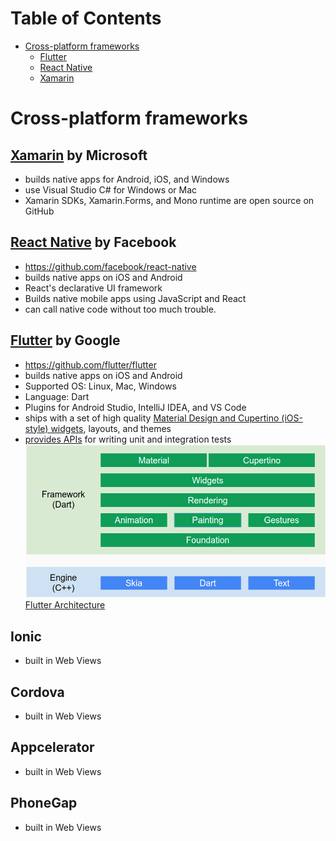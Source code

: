 # Table of Contents
- [Cross-platform frameworks](#cross-platform-frameworks)
  - [Flutter](#flutter-by-google)
  - [React Native](#react-native-by-facebook)
  - [Xamarin](#xamarin-by-microsoft)

# Cross-platform frameworks

## [Xamarin](https://visualstudio.microsoft.com/xamarin/) by Microsoft
- builds native apps for Android, iOS, and Windows
- use Visual Studio C# for Windows or Mac
- Xamarin SDKs, Xamarin.Forms, and Mono runtime are open source on GitHub
  
## [React Native](https://facebook.github.io/react-native/) by Facebook 
- https://github.com/facebook/react-native
- builds native apps on iOS and Android
- React's declarative UI framework
- Builds native mobile apps using JavaScript and React
- can call native code without too much trouble.
  
## [Flutter](https://flutter.dev/) by Google 
- https://github.com/flutter/flutter
- builds native apps on iOS and Android
- Supported OS: Linux, Mac, Windows
- Language: Dart
- Plugins for Android Studio, IntelliJ IDEA, and VS Code
- ships with a set of high quality [Material Design and Cupertino (iOS-style) widgets](https://flutter.dev/docs/development/ui/widgets), layouts, and themes
- [provides APIs](https://flutter.dev/docs/testing) for writing unit and integration tests
![Flutter Architecture](flutter-architecture.png)
[Flutter Architecture](https://docs.google.com/presentation/d/1cw7A4HbvM_Abv320rVgPVGiUP2msVs7tfGbkgdrTy0I/edit#slide=id.gbb3c3233b_0_162)

## Ionic
- built in Web Views

## Cordova
- built in Web Views

## Appcelerator
- built in Web Views

## PhoneGap
- built in Web Views
